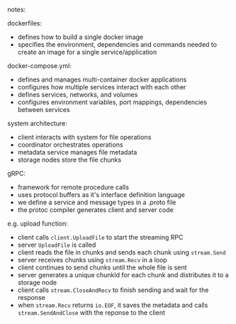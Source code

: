 notes:

dockerfiles:
- defines how to build a single docker image
- specifies the environment, dependencies and commands needed to create an image for a single service/application

docker-compose.yml:
- defines and manages multi-container docker applications
- configures how multiple services interact with each other
- defines services, networks, and volumes
- configures environment variables, port mappings, dependencies between services

system architecture:
- client interacts with system for file operations
- coordinator orchestrates operations
- metadata service manages file metadata
- storage nodes store the file chunks

gRPC:
- framework for remote procedure calls
- uses protocol buffers as it's interface definition language
- we define a service and message types in a .proto file
- the protoc compiler generates client and server code

e.g. upload function:
- client calls `client.UploadFile` to start the streaming RPC
- server `UploadFile` is called
- client reads the file in chunks and sends each chunk using `stream.Send`
- server receives chunks using `stream.Recv` in a loop
- client continues to send chunks until the whole file is sent
- server generates a unique chunkId for each chunk and distributes it to a storage node
- client calls `stream.CloseAndRecv` to finish sending and wait for the response
- when `stream.Recv` returns `io.EOF`, it saves the metadata and calls `stream.SendAndClose` with the reponse to the client
